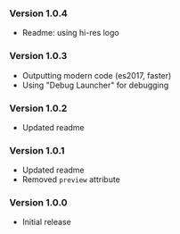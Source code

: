 ### Version 1.0.4
- Readme: using hi-res logo

### Version 1.0.3
- Outputting modern code (es2017, faster)
- Using "Debug Launcher" for debugging

### Version 1.0.2
- Updated readme

### Version 1.0.1
- Updated readme
- Removed `preview` attribute

### Version 1.0.0
- Initial release
